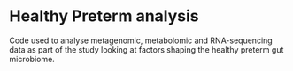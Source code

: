 # Healthy Preterm analysis

Code used to analyse metagenomic, metabolomic and RNA-sequencing data as part of the study looking at factors shaping the healthy preterm gut microbiome.
